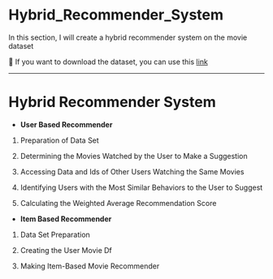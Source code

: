 # Hybrid_Recommender_System
 In this section, I will create a hybrid recommender system on the movie dataset 


 📌 If you want to download the dataset, you can use this <a href="https://grouplens.org/datasets/movielens/">link</a>

<hr />

# Hybrid Recommender System

   * **User Based Recommender** 
   
   
   1. Preparation of Data Set
   

   2. Determining the Movies Watched by the User to Make a Suggestion
   

   3. Accessing Data and Ids of Other Users Watching the Same Movies
   

   4. Identifying Users with the Most Similar Behaviors to the User to Suggest
   

   5. Calculating the Weighted Average Recommendation Score
   
   
   * **Item Based Recommender**
   
   
   1. Data Set Preparation
   

   2. Creating the User Movie Df
   

   3. Making Item-Based Movie Recommender
   
